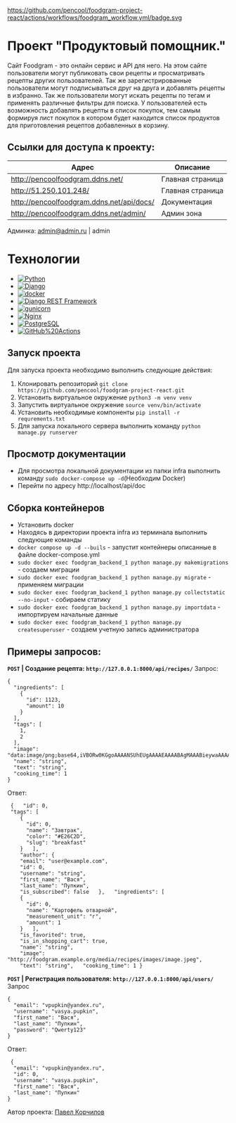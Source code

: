 https://github.com/pencool/foodgram-project-react/actions/workflows/foodgram_workflow.yml/badge.svg
# Проект "Продуктовый помощник."

Сайт Foodgram - это онлайн сервис и API для него. На этом сайте пользователи могут публиковать свои рецепты и просматривать рецепты других пользователей. Так же зарегистрированные пользователи могут подписываться друг на друга и добавлять рецепты в избранно. Так же пользователи могут искать рецепты по тегам и применять различные фильтры для поиска. У пользователей есть возможность добавлять рецепты в список покупок, тем самым формируя лист покупок в котором будет находится список продуктов для приготовления рецептов добавленных в корзину.

## Ссылки для доступа к проекту:

| Адрес| Описание |
|--|--|
| http://pencoolfoodgram.ddns.net/ | Главная страница |
|http://51.250.101.248/|Главная страница|
|http://pencoolfoodgram.ddns.net/api/docs/  | Документация |
|http://pencoolfoodgram.ddns.net/admin/|Админ зона|

Админка: admin@admin.ru | admin




# Технологии

 - [![Python](https://img.shields.io/badge/-Python-464646?style=flat-square&logo=Python)](https://www.python.org/)
 - [![Django](https://img.shields.io/badge/-Django-464646?style=flat-square&logo=Django)](https://www.djangoproject.com/)
 - [![docker](https://img.shields.io/badge/-Docker-464646?style=flat-square&logo=docker)](https://www.docker.com/)
 - [![Django REST Framework](https://img.shields.io/badge/-Django%20REST%20Framework-464646?style=flat-square&logo=Django%20REST%20Framework)](https://www.django-rest-framework.org/)
 - [![gunicorn](https://img.shields.io/badge/-gunicorn-464646?style=flat-square&logo=gunicorn)](https://gunicorn.org/)
 - [![Nginx](https://img.shields.io/badge/-NGINX-464646?style=flat-square&logo=NGINX)](https://nginx.org/ru/)
 - [![PostgreSQL](https://img.shields.io/badge/-PostgreSQL-464646?style=flat-square&logo=PostgreSQL)](https://www.postgresql.org/)
 - [![GitHub%20Actions](https://img.shields.io/badge/-GitHub%20Actions-464646?style=flat-square&logo=GitHub%20actions)](https://github.com/features/actions)

## Запуск проекта

Для запуска проекта необходимо выполнить следующие действия:

 1. Клонировать репозиторий `git clone https://github.com/pencool/foodgram-project-react.git`
 2. Установить виртуальное окружение `python3 -m venv venv`
 3. Запустить виртуальное окружение `source venv/bin/activate`
 4. Установить необходимые компоненты `pip install -r requrements.txt`
 5. Для запуска локального сервера выполнить команду `python manage.py runserver`

## Просмотр документации

 - Для просмотра локальной документации из папки infra выполнить команду `sudo docker-compose up -d`(Необходим Docker)
 - Перейти по адресу http://localhost/api/doc
  
## Сборка контейнеров
 - Установить docker
 - Находясь в директории проекта infra из терминала выполнить следующие команды
 - `docker compose up -d --buils` - запустит контейнеры описанные в файле docker-compose.yml
 - `sudo docker exec foodgram_backend_1 python manage.py makemigrations` - создаем миграции
 - `sudo docker exec foodgram_backend_1 python manage.py migrate` - применяем миграции
 - `sudo docker exec foodgram_backend_1 python manage.py collectstatic --no-input` - собираем статику
 - `sudo docker exec foodgram_backend_1 python manage.py importdata` - импортируем начальные данные
 - `sudo docker exec foodgram_backend_1 python manage.py createsuperuser` - создаем учетную запись администратора

## Примеры запросов:
**`POST` | Создание рецепта: `http://127.0.0.1:8000/api/recipes/`**
Запрос:

    {
      "ingredients": [
        {
          "id": 1123,
          "amount": 10
        }
      ],
      "tags": [
        1,
        2
      ],
      "image": "data:image/png;base64,iVBORw0KGgoAAAANSUhEUgAAAAEAAAABAgMAAABieywaAAAACVBMVEUAAAD///9fX1/S0ecCAAAACXBIWXMAAA7EAAAOxAGVKw4bAAAACklEQVQImWNoAAAAggCByxOyYQAAAABJRU5ErkJggg==",
      "name": "string",
      "text": "string",
      "cooking_time": 1
    }

 
Ответ:

     {   "id": 0,   
     "tags": [
        {
          "id": 0,
          "name": "Завтрак",
          "color": "#E26C2D",
          "slug": "breakfast"
        }   ],   
        "author": {
        "email": "user@example.com",
        "id": 0,
        "username": "string",
        "first_name": "Вася",
        "last_name": "Пупкин",
        "is_subscribed": false   },   "ingredients": [
        {
          "id": 0,
          "name": "Картофель отварной",
          "measurement_unit": "г",
          "amount": 1
        }   ],   
        "is_favorited": true,   
        "is_in_shopping_cart": true,   
        "name": "string",   
        "image": "http://foodgram.example.org/media/recipes/images/image.jpeg",   
        "text": "string",   "cooking_time": 1 }


**`POST` | Регистрация пользователя: `http://127.0.0.1:8000/api/users/`**
Запрос

    {
      "email": "vpupkin@yandex.ru",
      "username": "vasya.pupkin",
      "first_name": "Вася",
      "last_name": "Пупкин",
      "password": "Qwerty123"
    }

Ответ:

     {
      "email": "vpupkin@yandex.ru",
      "id": 0,
      "username": "vasya.pupkin",
      "first_name": "Вася",
      "last_name": "Пупкин"
    }

Автор проекта: [Павел Корчилов](https://github.com/pencool)